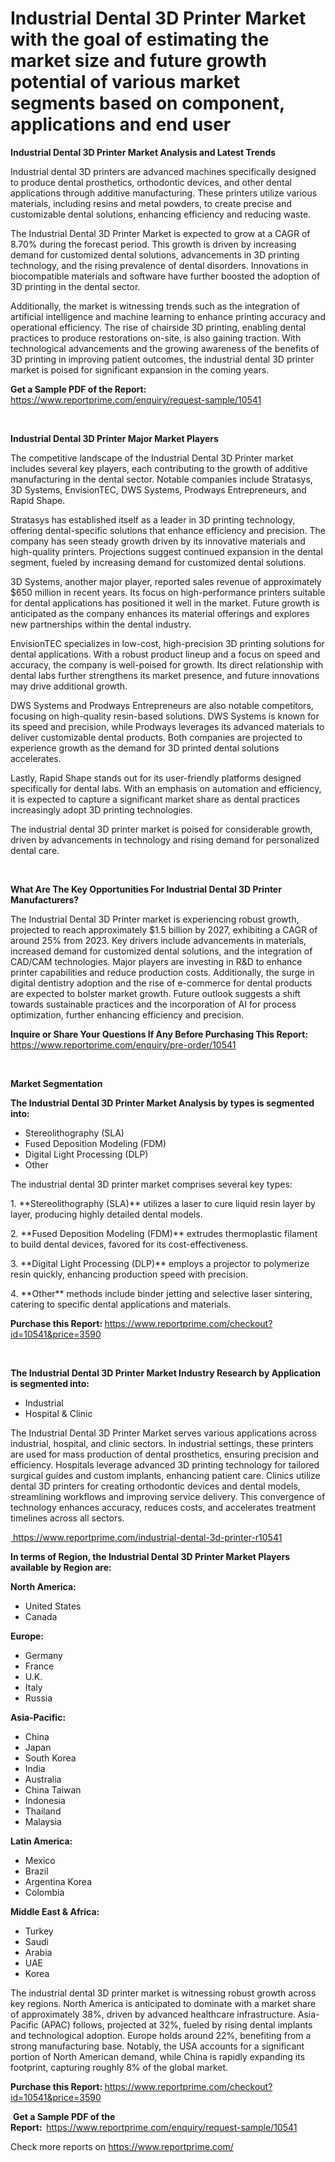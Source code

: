 <p><h1>Industrial Dental 3D Printer Market with the goal of estimating the market size and future growth potential of various market segments based on component, applications and end user</h1></p><p><strong>Industrial Dental 3D Printer Market Analysis and Latest Trends</strong></p>
<p><p>Industrial dental 3D printers are advanced machines specifically designed to produce dental prosthetics, orthodontic devices, and other dental applications through additive manufacturing. These printers utilize various materials, including resins and metal powders, to create precise and customizable dental solutions, enhancing efficiency and reducing waste.</p><p>The Industrial Dental 3D Printer Market is expected to grow at a CAGR of 8.70% during the forecast period. This growth is driven by increasing demand for customized dental solutions, advancements in 3D printing technology, and the rising prevalence of dental disorders. Innovations in biocompatible materials and software have further boosted the adoption of 3D printing in the dental sector.</p><p>Additionally, the market is witnessing trends such as the integration of artificial intelligence and machine learning to enhance printing accuracy and operational efficiency. The rise of chairside 3D printing, enabling dental practices to produce restorations on-site, is also gaining traction. With technological advancements and the growing awareness of the benefits of 3D printing in improving patient outcomes, the industrial dental 3D printer market is poised for significant expansion in the coming years.</p></p>
<p><strong>Get a Sample PDF of the Report:&nbsp;</strong> <a href="https://www.reportprime.com/enquiry/request-sample/10541?utm_campaign=2929&utm_medium=2&utm_source=Github&utm_content=ia&utm_term=20032025&utm_id=industrial-dental-3d-printer">https://www.reportprime.com/enquiry/request-sample/10541</a></p>
<p>&nbsp;</p>
<p><strong>Industrial Dental 3D Printer Major Market Players</strong></p>
<p><p>The competitive landscape of the Industrial Dental 3D Printer market includes several key players, each contributing to the growth of additive manufacturing in the dental sector. Notable companies include Stratasys, 3D Systems, EnvisionTEC, DWS Systems, Prodways Entrepreneurs, and Rapid Shape.</p><p>Stratasys has established itself as a leader in 3D printing technology, offering dental-specific solutions that enhance efficiency and precision. The company has seen steady growth driven by its innovative materials and high-quality printers. Projections suggest continued expansion in the dental segment, fueled by increasing demand for customized dental solutions.</p><p>3D Systems, another major player, reported sales revenue of approximately $650 million in recent years. Its focus on high-performance printers suitable for dental applications has positioned it well in the market. Future growth is anticipated as the company enhances its material offerings and explores new partnerships within the dental industry.</p><p>EnvisionTEC specializes in low-cost, high-precision 3D printing solutions for dental applications. With a robust product lineup and a focus on speed and accuracy, the company is well-poised for growth. Its direct relationship with dental labs further strengthens its market presence, and future innovations may drive additional growth.</p><p>DWS Systems and Prodways Entrepreneurs are also notable competitors, focusing on high-quality resin-based solutions. DWS Systems is known for its speed and precision, while Prodways leverages its advanced materials to deliver customizable dental products. Both companies are projected to experience growth as the demand for 3D printed dental solutions accelerates.</p><p>Lastly, Rapid Shape stands out for its user-friendly platforms designed specifically for dental labs. With an emphasis on automation and efficiency, it is expected to capture a significant market share as dental practices increasingly adopt 3D printing technologies.</p><p>The industrial dental 3D printer market is poised for considerable growth, driven by advancements in technology and rising demand for personalized dental care.</p></p>
<p>&nbsp;</p>
<p><strong>What Are The Key Opportunities For Industrial Dental 3D Printer Manufacturers?</strong></p>
<p><p>The Industrial Dental 3D Printer market is experiencing robust growth, projected to reach approximately $1.5 billion by 2027, exhibiting a CAGR of around 25% from 2023. Key drivers include advancements in materials, increased demand for customized dental solutions, and the integration of CAD/CAM technologies. Major players are investing in R&D to enhance printer capabilities and reduce production costs. Additionally, the surge in digital dentistry adoption and the rise of e-commerce for dental products are expected to bolster market growth. Future outlook suggests a shift towards sustainable practices and the incorporation of AI for process optimization, further enhancing efficiency and precision.</p></p>
<p><strong>Inquire or Share Your Questions If Any Before Purchasing This Report:</strong> <a href="https://www.reportprime.com/enquiry/pre-order/10541?utm_campaign=2929&utm_medium=2&utm_source=Github&utm_content=ia&utm_term=20032025&utm_id=industrial-dental-3d-printer">https://www.reportprime.com/enquiry/pre-order/10541</a></p>
<p>&nbsp;</p>
<p><strong>Market Segmentation</strong></p>
<p><strong>The Industrial Dental 3D Printer Market Analysis by types is segmented into:</strong></p>
<p><ul><li>Stereolithography (SLA)</li><li>Fused Deposition Modeling (FDM)</li><li>Digital Light Processing (DLP)</li><li>Other</li></ul></p>
<p><p>The industrial dental 3D printer market comprises several key types: </p><p>1. **Stereolithography (SLA)** utilizes a laser to cure liquid resin layer by layer, producing highly detailed dental models. </p><p>2. **Fused Deposition Modeling (FDM)** extrudes thermoplastic filament to build dental devices, favored for its cost-effectiveness. </p><p>3. **Digital Light Processing (DLP)** employs a projector to polymerize resin quickly, enhancing production speed with precision. </p><p>4. **Other** methods include binder jetting and selective laser sintering, catering to specific dental applications and materials.</p></p>
<p><strong>Purchase this Report:&nbsp;</strong><a href="https://www.reportprime.com/checkout?id=10541&price=3590&utm_campaign=2929&utm_medium=2&utm_source=Github&utm_content=ia&utm_term=20032025&utm_id=industrial-dental-3d-printer">https://www.reportprime.com/checkout?id=10541&price=3590</a></p>
<p>&nbsp;</p>
<p><strong>The Industrial Dental 3D Printer Market Industry Research by Application is segmented into:</strong></p>
<p><ul><li>Industrial</li><li>Hospital & Clinic</li></ul></p>
<p><p>The Industrial Dental 3D Printer Market serves various applications across industrial, hospital, and clinic sectors. In industrial settings, these printers are used for mass production of dental prosthetics, ensuring precision and efficiency. Hospitals leverage advanced 3D printing technology for tailored surgical guides and custom implants, enhancing patient care. Clinics utilize dental 3D printers for creating orthodontic devices and dental models, streamlining workflows and improving service delivery. This convergence of technology enhances accuracy, reduces costs, and accelerates treatment timelines across all sectors.</p></p>
<p><a href="https://www.reportprime.com/industrial-dental-3d-printer-r10541?utm_campaign=2929&utm_medium=2&utm_source=Github&utm_content=ia&utm_term=20032025&utm_id=industrial-dental-3d-printer">&nbsp;https://www.reportprime.com/industrial-dental-3d-printer-r10541</a></p>
<p><strong>In terms of Region, the Industrial Dental 3D Printer Market Players available by Region are:</strong></p>
<p>
    <p> <strong> North America: </strong>
        <ul>
            <li>United States</li>
            <li>Canada</li>
        </ul>
        </p> 
    <p> <strong> Europe: </strong>
        <ul>
            <li>Germany</li>
            <li>France</li>
            <li>U.K.</li>
            <li>Italy</li>
            <li>Russia</li>
        </ul>
        </p> 
    <p> <strong> Asia-Pacific: </strong>
        <ul>
            <li>China</li>
            <li>Japan</li>
            <li>South Korea</li>
            <li>India</li>
            <li>Australia</li>
            <li>China Taiwan</li>
            <li>Indonesia</li>
            <li>Thailand</li>
            <li>Malaysia</li>
        </ul>
        </p> 
    <p> <strong> Latin America: </strong>
        <ul>
            <li>Mexico</li>
            <li>Brazil</li>
            <li>Argentina Korea</li>
            <li>Colombia</li>
        </ul>
        </p> 
    <p> <strong> Middle East & Africa: </strong>
        <ul>
            <li>Turkey</li>
            <li>Saudi</li>
            <li>Arabia</li>
            <li>UAE</li>
            <li>Korea</li>
        </ul>
    </p>
    </p>
<p><p>The industrial dental 3D printer market is witnessing robust growth across key regions. North America is anticipated to dominate with a market share of approximately 38%, driven by advanced healthcare infrastructure. Asia-Pacific (APAC) follows, projected at 32%, fueled by rising dental implants and technological adoption. Europe holds around 22%, benefiting from a strong manufacturing base. Notably, the USA accounts for a significant portion of North American demand, while China is rapidly expanding its footprint, capturing roughly 8% of the global market.</p></p>
<p><strong>Purchase this Report: </strong><a href="https://www.reportprime.com/checkout?id=10541&price=3590&utm_campaign=2929&utm_medium=2&utm_source=Github&utm_content=ia&utm_term=20032025&utm_id=industrial-dental-3d-printer">https://www.reportprime.com/checkout?id=10541&price=3590</a></p>
<p>&nbsp;<strong>Get a Sample PDF of the Report:&nbsp;&nbsp;</strong><a href="https://www.reportprime.com/enquiry/request-sample/10541?utm_campaign=2929&utm_medium=2&utm_source=Github&utm_content=ia&utm_term=20032025&utm_id=industrial-dental-3d-printer">https://www.reportprime.com/enquiry/request-sample/10541</a></p>
<p><strong></strong></p>
<p>Check more reports on <a href="https://www.reportprime.com/?utm_campaign=2929&utm_medium=2&utm_source=Github&utm_content=ia&utm_term=20032025&utm_id=industrial-dental-3d-printer">https://www.reportprime.com/</a></p>